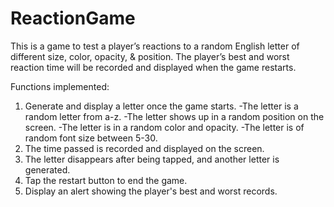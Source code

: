 # ReactionGame
This is a game to test a player’s reactions to a random English letter of different size, color, opacity, & position. The player’s best and worst reaction time will be recorded and displayed when the game restarts.

Functions implemented:
1. Generate and display a letter once the game starts.
   -The letter is a random letter from a-z.
   -The letter shows up in a random position on the screen.
   -The letter is in a random color and opacity.
   -The letter is of random font size between 5-30.
2. The time passed is recorded and displayed on the screen.
3. The letter disappears after being tapped, and another letter is generated.
4. Tap the restart button to end the game. 
5. Display an alert showing the player's best and worst records.
